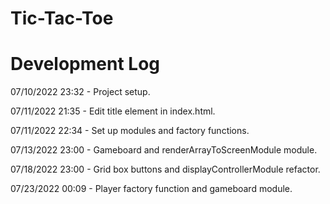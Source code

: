 # Tic-Tac-Toe

# Development Log

07/10/2022 23:32 - Project setup.

07/11/2022 21:35 - Edit title element in index.html.

07/11/2022 22:34 - Set up modules and factory functions.

07/13/2022 23:00 - Gameboard and renderArrayToScreenModule module.

07/18/2022 23:00 - Grid box buttons and displayControllerModule refactor.

07/23/2022 00:09 - Player factory function and gameboard module.